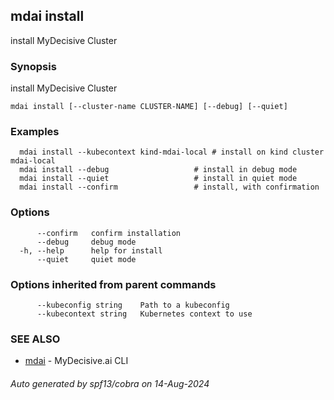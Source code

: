 ## mdai install

install MyDecisive Cluster

### Synopsis

install MyDecisive Cluster

```
mdai install [--cluster-name CLUSTER-NAME] [--debug] [--quiet]
```

### Examples

```
  mdai install --kubecontext kind-mdai-local # install on kind cluster mdai-local
  mdai install --debug                   # install in debug mode
  mdai install --quiet                   # install in quiet mode
  mdai install --confirm                 # install, with confirmation
```

### Options

```
      --confirm   confirm installation
      --debug     debug mode
  -h, --help      help for install
      --quiet     quiet mode
```

### Options inherited from parent commands

```
      --kubeconfig string    Path to a kubeconfig
      --kubecontext string   Kubernetes context to use
```

### SEE ALSO

* [mdai](mdai.md)	 - MyDecisive.ai CLI

###### Auto generated by spf13/cobra on 14-Aug-2024
